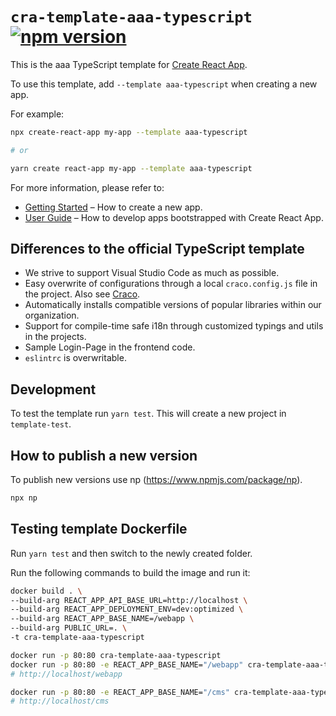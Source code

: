 # `cra-template-aaa-typescript` [![npm version](https://badge.fury.io/js/cra-template-aaa-typescript.svg)](https://badge.fury.io/js/cra-template-aaa-typescript)

This is the aaa TypeScript template for [Create React App](https://github.com/facebook/create-react-app).

To use this template, add `--template aaa-typescript` when creating a new app.

For example:

```sh
npx create-react-app my-app --template aaa-typescript

# or

yarn create react-app my-app --template aaa-typescript
```

For more information, please refer to:

- [Getting Started](https://create-react-app.dev/docs/getting-started) – How to create a new app.
- [User Guide](https://create-react-app.dev) – How to develop apps bootstrapped with Create React App.

## Differences to the official TypeScript template

- We strive to support Visual Studio Code as much as possible.
- Easy overwrite of configurations through a local `craco.config.js` file in the project. Also see [Craco](https://github.com/gsoft-inc/craco).
- Automatically installs compatible versions of popular libraries within our organization.
- Support for compile-time safe i18n through customized typings and utils in the projects.
- Sample Login-Page in the frontend code.
- `eslintrc` is overwritable.

## Development

To test the template run `yarn test`. This will create a new project in `template-test`.

## How to publish a new version

To publish new versions use np (https://www.npmjs.com/package/np).

```sh
npx np
```

## Testing template Dockerfile

Run `yarn test` and then switch to the newly created folder.

Run the following commands to build the image and run it:

```sh
docker build . \
--build-arg REACT_APP_API_BASE_URL=http://localhost \
--build-arg REACT_APP_DEPLOYMENT_ENV=dev:optimized \
--build-arg REACT_APP_BASE_NAME=/webapp \
--build-arg PUBLIC_URL=. \
-t cra-template-aaa-typescript

docker run -p 80:80 cra-template-aaa-typescript
docker run -p 80:80 -e REACT_APP_BASE_NAME="/webapp" cra-template-aaa-typescript
# http://localhost/webapp

docker run -p 80:80 -e REACT_APP_BASE_NAME="/cms" cra-template-aaa-typescript
# http://localhost/cms
```
